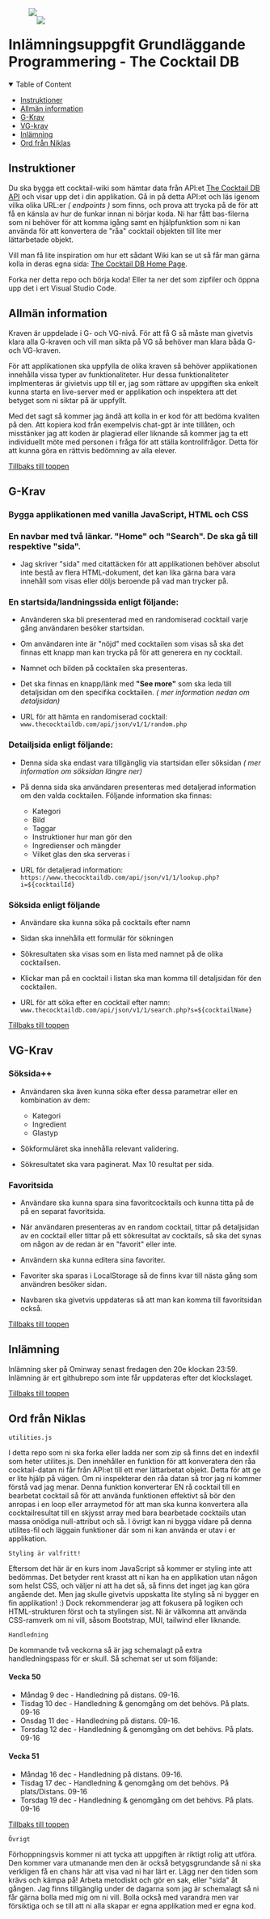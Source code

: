 <figure style="position: relative;">
<image src="logo.png" style="position: absolute; top: 1rem; left: 1rem;">
<image src="https://external-content.duckduckgo.com/iu/?u=https%3A%2F%2Fwww.themixer.com%2Fen-uk%2Fwp-content%2Fuploads%2Fsites%2F3%2F2022%2F07%2F240.US_What-are-the-6-Basic-Cocktails_Canva_MAETwXrV7rQ-the-rose-exotic-cocktails-and-fruits-on-pink-760x380.jpg&f=1&nofb=1&ipt=36148d1ede41d055b08a01be00158852736477beeec8eabc97f38ff1edb8bcf0&ipo=images">
</figure>

# Inlämningsuppgfit Grundläggande Programmering - The Cocktail DB

<details open>
  <summary>Table of Content</summary>

- [Instruktioner](#instruktioner)
- [Allmän information](#allmän-information)
- [G-Krav](#g-krav)
- [VG-krav](#vg-krav)
- [Inlämning](#inlämning)
- [Ord från Niklas](#ord-från-niklas)

</details>

## Instruktioner

Du ska bygga ett cocktail-wiki som hämtar data från API:et [The Cocktail DB API](https://www.thecocktaildb.com/api.php) och visar upp det i din applikation. Gå in på detta API:et och läs igenom vilka olika URL:er _( endpoints )_ som finns, och prova att trycka på de för att få en känsla av hur de funkar innan ni börjar koda. Ni har fått bas-filerna som ni behöver för att komma igång samt en hjälpfunktion som ni kan använda för att konvertera de "råa" cocktail objekten till lite mer lättarbetade objekt.

Vill man få lite inspiration om hur ett sådant Wiki kan se ut så får man gärna kolla in deras egna sida: [The Cocktail DB Home Page](https://www.thecocktaildb.com/).

Forka ner detta repo och börja koda! Eller ta ner det som zipfiler och öppna upp det i ert Visual Studio Code.

## Allmän information

Kraven är uppdelade i G- och VG-nivå. För att få G så måste man givetvis klara alla G-kraven och vill man sikta på VG så behöver man klara båda G- och VG-kraven.

För att applikationen ska uppfylla de olika kraven så behöver applikationen innehålla vissa typer av funktionaliteter. Hur dessa funktionaliteter implmenteras är givietvis upp till er, jag som rättare av uppgiften ska enkelt kunna starta en live-server med er applikation och inspektera att det betyget som ni siktar på är uppfyllt.

Med det sagt så kommer jag ändå att kolla in er kod för att bedöma kvaliten på den. Att kopiera kod från exempelvis chat-gpt är inte tillåten, och misstänker jag att koden är plagierad eller liknande så kommer jag ta ett individuellt möte med personen i fråga för att ställa kontrollfrågor. Detta för att kunna göra en rättvis bedömning av alla elever.

[Tillbaks till toppen](#inlämningsuppgfit-grundläggande-programmering---the-cocktail-db)

## G-Krav

### Bygga applikationen med vanilla JavaScript, HTML och CSS

### En navbar med två länkar. "Home" och "Search". De ska gå till respektive "sida".

- Jag skriver "sida" med citattäcken för att applikationen behöver absolut inte bestå av flera HTML-dokument, det kan lika gärna bara vara innehåll som visas eller döljs beroende på vad man trycker på.

### En startsida/landningssida enligt följande:

- Använderen ska bli presenterad med en randomiserad cocktail varje gång användaren besöker startsidan.

- Om användaren inte är "nöjd" med cocktailen som visas så ska det finnas ett knapp man kan trycka på för att generera en ny cocktail.

- Namnet och bilden på cocktailen ska presenteras.

- Det ska finnas en knapp/länk med **"See more"** som ska leda till detaljsidan om den specifika cocktailen. _( mer information nedan om detaljsidan)_

- URL för att hämta en randomiserad cocktail: `www.thecocktaildb.com/api/json/v1/1/random.php`

### Detailjsida enligt följande:

- Denna sida ska endast vara tillgänglig via startsidan eller söksidan _( mer information om söksidan längre ner)_

- På denna sida ska användaren presenteras med detaljerad information om den valda cocktailen. Följande information ska finnas:

  - Kategori
  - Bild
  - Taggar
  - Instruktioner hur man gör den
  - Ingredienser och mängder
  - Vilket glas den ska serveras i

- URL för detaljerad information: `https://www.thecocktaildb.com/api/json/v1/1/lookup.php?i=${cocktailId}`

### Söksida enligt följande

- Användare ska kunna söka på cocktails efter namn

- Sidan ska innehålla ett formulär för sökningen

- Sökresultaten ska visas som en lista med namnet på de olika cocktailsen.

- Klickar man på en cocktail i listan ska man komma till detaljsidan för den cocktailen.

- URL för att söka efter en cocktail efter namn: `www.thecocktaildb.com/api/json/v1/1/search.php?s=${cocktailName}
`

[Tillbaks till toppen](#inlämningsuppgfit-grundläggande-programmering---the-cocktail-db)

## VG-Krav

### Söksida++

- Användaren ska även kunna söka efter dessa parametrar eller en kombination av dem:

  - Kategori
  - Ingredient
  - Glastyp

- Sökformuläret ska innehålla relevant validering.

- Sökresultatet ska vara paginerat. Max 10 resultat per sida.

### Favoritsida

- Användare ska kunna spara sina favoritcocktails och kunna titta på de på en separat favoritsida.

- När användaren presenteras av en random cocktail, tittar på detaljsidan av en cocktail eller tittar på ett sökresultat av cocktails, så ska det synas om någon av de redan är en "favorit" eller inte.

- Användern ska kunna editera sina favoriter.

- Favoriter ska sparas i LocalStorage så de finns kvar till nästa gång som användren besöker sidan.

- Navbaren ska givetvis uppdateras så att man kan komma till favoritsidan också.

[Tillbaks till toppen](#inlämningsuppgfit-grundläggande-programmering---the-cocktail-db)

## Inlämning

Inlämning sker på Ominway senast fredagen den 20e klockan 23:59. Inlämning är ert githubrepo som inte får uppdateras efter det klockslaget.

[Tillbaks till toppen](#inlämningsuppgfit-grundläggande-programmering---the-cocktail-db)

## Ord från Niklas

`utilities.js`

I detta repo som ni ska forka eller ladda ner som zip så finns det en indexfil som heter utilites.js. Den innehåller en funktion för att konveratera den råa cocktail-datan ni får från API:et till ett mer lättarbetat objekt. Detta för att ge er lite hjälp på vägen. Om ni inspekterar den råa datan så tror jag ni kommer förstå vad jag menar. Denna funktion konverterar EN rå cocktail till en bearbetat cocktail så för att använda funktionen effektivt så bör den anropas i en loop eller arraymetod för att man ska kunna konvertera alla cocktailresultat till en skjysst array med bara bearbetade cocktails utan massa onödiga null-attribut och så. I övrigt kan ni bygga vidare på denna utilites-fil och läggain funktioner där som ni kan använda er utav i er applikation.

`Styling är valfritt!`

Eftersom det här är en kurs inom JavaScript så kommer er styling inte att bedömmas. Det betyder rent krasst att ni kan ha en applikation utan någon som helst CSS, och väljer ni att ha det så, så finns det inget jag kan göra angående det. Men jag skulle givetvis uppskatta lite styling så ni bygger en fin applikation! :) Dock rekommenderar jag att fokusera på logiken och HTML-strukturen först och ta stylingen sist. Ni är välkomna att använda CSS-ramverk om ni vill, såsom Bootstrap, MUI, tailwind eller liknande.

`Handledning`

De kommande två veckorna så är jag schemalagt på extra handledningspass för er skull. Så schemat ser ut som följande:

#### Vecka 50

- Måndag 9 dec - Handledning på distans. 09-16.
- Tisdag 10 dec - Handledning & genomgång om det behövs. På plats. 09-16
- Onsdag 11 dec - Handledning på distans. 09-16.
- Torsdag 12 dec - Handledning & genomgång om det behövs. På plats. 09-16

#### Vecka 51

- Måndag 16 dec - Handledning på distans. 09-16.
- Tisdag 17 dec - Handledning & genomgång om det behövs. På plats/Distans. 09-16
- Torsdag 19 dec - Handledning & genomgång om det behövs. På plats. 09-16

[Tillbaks till toppen](#inlämningsuppgfit-grundläggande-programmering---the-cocktail-db)

`Övrigt`

Förhoppningsvis kommer ni att tycka att uppgiften är riktigt rolig att utföra. Den kommer vara utmanande men den är också betygsgrundande så ni ska verkligen få en chans här att visa vad ni har lärt er. Lägg ner den tiden som krävs och kämpa på! Arbeta metodiskt och gör en sak, eller "sida" åt gången. Jag finns tillgänglig under de dagarna som jag är schemalagt så ni får gärna bolla med mig om ni vill. Bolla också med varandra men var försiktiga och se till att ni alla skapar er egna applikation med er egna kod.
